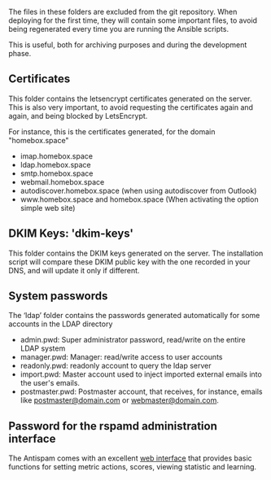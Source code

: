 The files in these folders are excluded from the git repository. When deploying for the
first time, they will contain some important files, to avoid being regenerated every time
you are running the Ansible scripts.

This is useful, both for archiving purposes and during the development phase.

## Certificates

This folder contains the letsencrypt certificates generated on the server. This is also
very important, to avoid requesting the certificates again and again, and being blocked by
LetsEncrypt.

For instance, this is the certificates generated, for the domain "homebox.space"

- imap.homebox.space
- ldap.homebox.space
- smtp.homebox.space
- webmail.homebox.space
- autodiscover.homebox.space (when using autodiscover from Outlook)
- <span>www</span>.homebox.space and homebox.space
  (When activating the option simple web site)

## DKIM Keys: 'dkim-keys'

This folder contains the DKIM keys generated on the server. The installation script will
compare these DKIM public key with the one recorded in your DNS, and will update it only
if different.

## System passwords

The ‘ldap’ folder contains the passwords generated automatically for some accounts in the
LDAP directory

- admin.pwd: Super administrator password, read/write on the entire LDAP system
- manager.pwd: Manager: read/write access to user accounts
- readonly.pwd: readonly account to query the ldap server
- import.pwd: Master account used to inject imported external emails into the user's
  emails.
- postmaster.pwd: Postmaster account, that receives, for instance, emails like
  postmaster@domain.com or webmaster@domain.com.

## Password for the rspamd administration interface

The Antispam comes with an excellent [web interface](https://www.rspamd.com/webui/) that
provides basic functions for setting metric actions, scores, viewing statistic and
learning.
